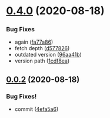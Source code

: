 # [0.4.0](https://github.com/branchvincent/playground/compare/v0.3.0...v0.4.0) (2020-08-18)

### Bug Fixes

- again ([fa77a86](https://github.com/branchvincent/playground/commit/fa77a86e6c22d37179d519a78d26e70b0892f439))
- fetch depth ([d577826](https://github.com/branchvincent/playground/commit/d5778266e40ed18a322313747031923c1923c910))
- outdated version ([96aa41b](https://github.com/branchvincent/playground/commit/96aa41b8831e087377cc01e52cd3fb3aed281dbd))
- version path ([1cdf8ea](https://github.com/branchvincent/playground/commit/1cdf8eaef253850f876ded2d3126b0c7f0d1bb1d))

## [0.0.2](https://github.com/branchvincent/playground/compare/v0.0.1...v0.0.2) (2020-08-18)

### Bug Fixes!

- commit ([4efa5a6](https://github.com/branchvincent/playground/commit/4efa5a61bd62e26f79e97c666970e3716fe0eb72))
